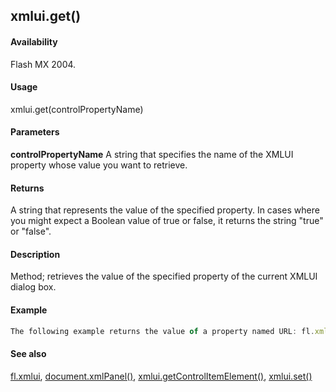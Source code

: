 ## xmlui.get()

#### Availability

Flash MX 2004.

#### Usage

xmlui.get(controlPropertyName)

#### Parameters

**controlPropertyName** A string that specifies the name of the XMLUI property whose value you want to retrieve.

#### Returns

A string that represents the value of the specified property. In cases where you might expect a Boolean value of true
or false, it returns the string "true" or "false".

#### Description

Method; retrieves the value of the specified property of the current XMLUI dialog box.

#### Example

```javascript
The following example returns the value of a property named URL: fl.xmlui.get("URL");

```
#### See also

[fl.xmlui](#_bookmark557), [document.xmlPanel()](#_bookmark342), [xmlui.getControlItemElement()](#xmlui.getControlItemElement()), [xmlui.set()](#_bookmark1159)

<span id="xmlui.getControlItemElement()" class="anchor"></span>
